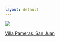 ```yaml
---
layout: default
---
```


<div class="preview-panel">
	<a href="/Edweb/2015/11/05/Villa-palmeras-san-juan/">
		<img class="preview-images" src="/Edweb/Propiedades/venta/Villa Palmeras, San Juan/NRG1.JPG">
		<p>Villa Pameras, San Juan</p>
	</a>
</div>
